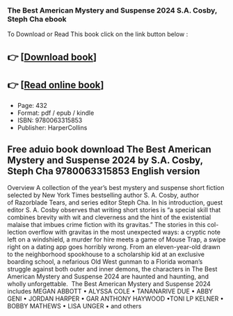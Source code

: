 ### The Best American Mystery and Suspense 2024 S.A. Cosby, Steph Cha ebook

To Download or Read This book click on the link button below :

## 👉  [**[Download book](http://filesbooks.info/download.php?group=book&from=github.com&id=719483&lnk=1064 "Download book")**]

## 👉  [**[Read online book](http://filesbooks.info/download.php?group=book&from=github.com&id=719483&lnk=1064 "Read online book")**]


* Page: 432
* Format: pdf / epub / kindle
* ISBN: 9780063315853
* Publisher: HarperCollins



## Free aduio book download The Best American Mystery and Suspense 2024 by S.A. Cosby, Steph Cha 9780063315853 English version


Overview
A collection of the year’s best mystery and suspense short fiction selected by New York Times bestselling author S. A. Cosby, author of Razorblade Tears, and series editor Steph Cha. In his introduction, guest editor S. A. Cosby observes that writing short stories is “a special skill that combines brevity with wit and cleverness and the hint of the existential malaise that imbues crime fiction with its gravitas.” The stories in this col-lection overflow with gravitas in the most unexpected ways: a cryptic note left on a windshield, a murder for hire meets a game of Mouse Trap, a swipe right on a dating app goes horribly wrong. From an eleven-year-old drawn to the neighborhood spookhouse to a scholarship kid at an exclusive boarding school, a nefarious Old West gunman to a Florida woman’s struggle against both outer and inner demons, the characters in The Best American Mystery and Suspense 2024 are haunted and haunting, and wholly unforgettable.  The Best American Mystery and Suspense 2024 includes MEGAN ABBOTT • ALYSSA COLE • TANANARIVE DUE • ABBY GENI • JORDAN HARPER • GAR ANTHONY HAYWOOD •TONI LP KELNER • BOBBY MATHEWS • LISA UNGER • and others




